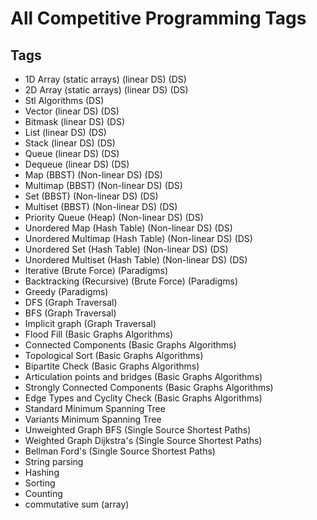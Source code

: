 # All Competitive Programming Tags

## Tags

- 1D Array (static arrays) (linear DS) (DS)
- 2D Array (static arrays) (linear DS)  (DS)
- Stl Algorithms (DS)
- Vector (linear DS) (DS)
- Bitmask (linear DS) (DS)
- List (linear DS) (DS)
- Stack (linear DS) (DS)
- Queue (linear DS) (DS)
- Dequeue (linear DS) (DS)
- Map (BBST) (Non-linear DS) (DS)
- Multimap (BBST) (Non-linear DS) (DS)
- Set (BBST) (Non-linear DS) (DS)
- Multiset (BBST) (Non-linear DS) (DS)
- Priority Queue (Heap) (Non-linear DS) (DS)
- Unordered Map (Hash Table) (Non-linear DS) (DS)
- Unordered Multimap (Hash Table) (Non-linear DS) (DS)
- Unordered Set (Hash Table) (Non-linear DS) (DS)
- Unordered Multiset (Hash Table) (Non-linear DS) (DS)
- Iterative (Brute Force) (Paradigms)
- Backtracking (Recursive) (Brute Force) (Paradigms)
- Greedy (Paradigms)
- DFS (Graph Traversal)
- BFS (Graph Traversal)
- Implicit graph (Graph Traversal)
- Flood Fill (Basic Graphs Algorithms)
- Connected Components (Basic Graphs Algorithms)
- Topological Sort (Basic Graphs Algorithms)
- Bipartite Check (Basic Graphs Algorithms)
- Articulation points and bridges (Basic Graphs Algorithms)
- Strongly Connected Components (Basic Graphs Algorithms)
- Edge Types and Cyclity Check (Basic Graphs Algorithms)
- Standard Minimum Spanning Tree
- Variants Minimum Spanning Tree
- Unweighted Graph BFS	(Single Source Shortest Paths)
- Weighted Graph Dijkstra's	(Single Source Shortest Paths)
- Bellman Ford's (Single Source Shortest Paths)
- String parsing
- Hashing
- Sorting
- Counting
- commutative sum (array)
